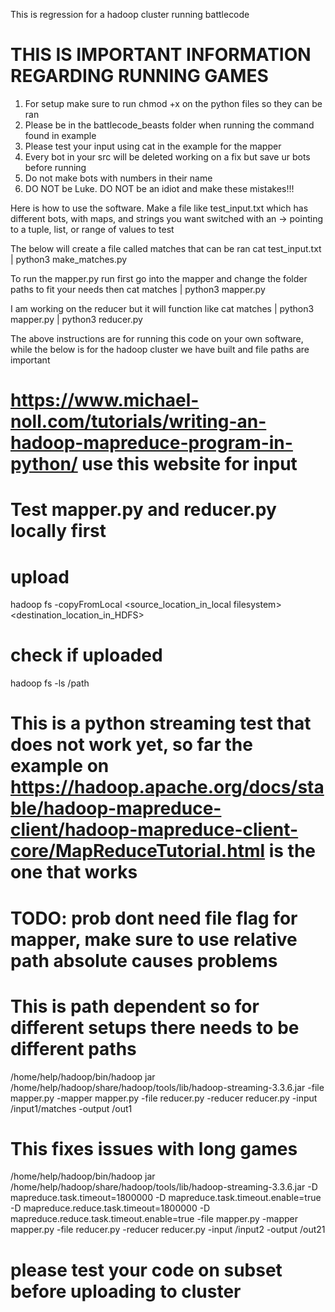 This is regression for a hadoop cluster running battlecode

# THIS IS IMPORTANT INFORMATION REGARDING RUNNING GAMES
1. For setup make sure to run chmod +x on the python files so they can be ran
2. Please be in the battlecode_beasts folder when running the command found in example
3. Please test your input using cat in the example for the mapper
4. Every bot in your src will be deleted working on a fix but save ur bots before running
5. Do not make bots with numbers in their name
6. DO NOT be Luke. DO NOT be an idiot and make these mistakes!!!

Here is how to use the software. Make a file like test_input.txt which has different bots, with maps, and strings you want switched with an -> pointing to a tuple, list, or range of values to test

The below will create a file called matches that can be ran
cat test_input.txt | python3 make_matches.py

To run the mapper.py run first go into the mapper and change the folder paths to fit your needs then
cat matches | python3 mapper.py

I am working on the reducer but it will function like
cat matches | python3 mapper.py | python3 reducer.py

The above instructions are for running this code on your own software, while the below is for the hadoop cluster we have built and file paths are important

# https://www.michael-noll.com/tutorials/writing-an-hadoop-mapreduce-program-in-python/ use this website for input
# Test mapper.py and reducer.py locally first

# upload
hadoop fs -copyFromLocal  <source_location_in_local filesystem><destination_location_in_HDFS>
# check if uploaded
hadoop fs -ls /path

# This is a python streaming test that does not work yet, so far the example on https://hadoop.apache.org/docs/stable/hadoop-mapreduce-client/hadoop-mapreduce-client-core/MapReduceTutorial.html is the one that works
# TODO: prob dont need file flag for mapper, make sure to use relative path absolute causes problems
# This is path dependent so for different setups there needs to be different paths
/home/help/hadoop/bin/hadoop jar /home/help/hadoop/share/hadoop/tools/lib/hadoop-streaming-3.3.6.jar -file mapper.py    -mapper mapper.py -file reducer.py   -reducer reducer.py -input /input1/matches -output /out1

# This fixes issues with long games
/home/help/hadoop/bin/hadoop jar /home/help/hadoop/share/hadoop/tools/lib/hadoop-streaming-3.3.6.jar     -D mapreduce.task.timeout=1800000     -D mapreduce.task.timeout.enable=true     -D mapreduce.reduce.task.timeout=1800000     -D mapreduce.reduce.task.timeout.enable=true     -file mapper.py     -mapper mapper.py     -file reducer.py     -reducer reducer.py     -input /input2     -output /out21



# please test your code on subset before uploading to cluster
